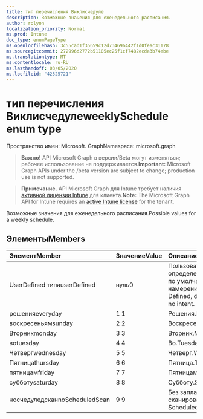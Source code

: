 ```yaml
---
title: тип перечисления Виклисчедуле
description: Возможные значения для еженедельного расписания.
author: rolyon
localization_priority: Normal
ms.prod: Intune
doc_type: enumPageType
ms.openlocfilehash: 3c55cad1f35659c12d734696442f1d0feac31178
ms.sourcegitcommit: 272996d2772b51105ec25f1cf7482ecda3b74ebe
ms.translationtype: MT
ms.contentlocale: ru-RU
ms.lasthandoff: 03/05/2020
ms.locfileid: "42525721"
---
```

# <a name="weeklyschedule-enum-type"></a><span data-ttu-id="5ea11-103">тип перечисления Виклисчедуле</span><span class="sxs-lookup"><span data-stu-id="5ea11-103">weeklySchedule enum type</span></span>

<span data-ttu-id="5ea11-104">Пространство имен: Microsoft. Graph</span><span class="sxs-lookup"><span data-stu-id="5ea11-104">Namespace: microsoft.graph</span></span>

> <span data-ttu-id="5ea11-105">**Важно!** API Microsoft Graph в версии/Beta могут изменяться; рабочее использование не поддерживается.</span><span class="sxs-lookup"><span data-stu-id="5ea11-105">**Important:** Microsoft Graph APIs under the /beta version are subject to change; production use is not supported.</span></span>

> <span data-ttu-id="5ea11-106">**Примечание.** API Microsoft Graph для Intune требует наличия [активной лицензии Intune](https://go.microsoft.com/fwlink/?linkid=839381) для клиента.</span><span class="sxs-lookup"><span data-stu-id="5ea11-106">**Note:** The Microsoft Graph API for Intune requires an [active Intune license](https://go.microsoft.com/fwlink/?linkid=839381) for the tenant.</span></span>

<span data-ttu-id="5ea11-107">Возможные значения для еженедельного расписания.</span><span class="sxs-lookup"><span data-stu-id="5ea11-107">Possible values for a weekly schedule.</span></span>

## <a name="members"></a><span data-ttu-id="5ea11-108">Элементы</span><span class="sxs-lookup"><span data-stu-id="5ea11-108">Members</span></span>
|<span data-ttu-id="5ea11-109">Элемент</span><span class="sxs-lookup"><span data-stu-id="5ea11-109">Member</span></span>|<span data-ttu-id="5ea11-110">Значение</span><span class="sxs-lookup"><span data-stu-id="5ea11-110">Value</span></span>|<span data-ttu-id="5ea11-111">Описание</span><span class="sxs-lookup"><span data-stu-id="5ea11-111">Description</span></span>|
|:---|:---|:---|
|<span data-ttu-id="5ea11-112">UserDefined типа</span><span class="sxs-lookup"><span data-stu-id="5ea11-112">userDefined</span></span>|<span data-ttu-id="5ea11-113">нуль</span><span class="sxs-lookup"><span data-stu-id="5ea11-113">0</span></span>|<span data-ttu-id="5ea11-114">Пользователь определен, значение по умолчанию, без намерения.</span><span class="sxs-lookup"><span data-stu-id="5ea11-114">User Defined, default value, no intent.</span></span>|
|<span data-ttu-id="5ea11-115">решения</span><span class="sxs-lookup"><span data-stu-id="5ea11-115">everyday</span></span>|<span data-ttu-id="5ea11-116">1 </span><span class="sxs-lookup"><span data-stu-id="5ea11-116">1</span></span>|<span data-ttu-id="5ea11-117">Решения.</span><span class="sxs-lookup"><span data-stu-id="5ea11-117">Everyday.</span></span>|
|<span data-ttu-id="5ea11-118">воскресеньям</span><span class="sxs-lookup"><span data-stu-id="5ea11-118">sunday</span></span>|<span data-ttu-id="5ea11-119">2 </span><span class="sxs-lookup"><span data-stu-id="5ea11-119">2</span></span>|<span data-ttu-id="5ea11-120">Воскресеньям.</span><span class="sxs-lookup"><span data-stu-id="5ea11-120">Sunday.</span></span>|
|<span data-ttu-id="5ea11-121">Вторник</span><span class="sxs-lookup"><span data-stu-id="5ea11-121">monday</span></span>|<span data-ttu-id="5ea11-122">3 </span><span class="sxs-lookup"><span data-stu-id="5ea11-122">3</span></span>|<span data-ttu-id="5ea11-123">Вторник.</span><span class="sxs-lookup"><span data-stu-id="5ea11-123">Monday.</span></span>|
|<span data-ttu-id="5ea11-124">во</span><span class="sxs-lookup"><span data-stu-id="5ea11-124">tuesday</span></span>|<span data-ttu-id="5ea11-125">4 </span><span class="sxs-lookup"><span data-stu-id="5ea11-125">4</span></span>|<span data-ttu-id="5ea11-126">Во.</span><span class="sxs-lookup"><span data-stu-id="5ea11-126">Tuesday.</span></span>|
|<span data-ttu-id="5ea11-127">Четверг</span><span class="sxs-lookup"><span data-stu-id="5ea11-127">wednesday</span></span>|<span data-ttu-id="5ea11-128">5 </span><span class="sxs-lookup"><span data-stu-id="5ea11-128">5</span></span>|<span data-ttu-id="5ea11-129">Четверг.</span><span class="sxs-lookup"><span data-stu-id="5ea11-129">Wednesday.</span></span>|
|<span data-ttu-id="5ea11-130">Пятница</span><span class="sxs-lookup"><span data-stu-id="5ea11-130">thursday</span></span>|<span data-ttu-id="5ea11-131">6 </span><span class="sxs-lookup"><span data-stu-id="5ea11-131">6</span></span>|<span data-ttu-id="5ea11-132">Пятница.</span><span class="sxs-lookup"><span data-stu-id="5ea11-132">Thursday.</span></span>|
|<span data-ttu-id="5ea11-133">пятницам</span><span class="sxs-lookup"><span data-stu-id="5ea11-133">friday</span></span>|<span data-ttu-id="5ea11-134">7 </span><span class="sxs-lookup"><span data-stu-id="5ea11-134">7</span></span>|<span data-ttu-id="5ea11-135">Пятницам.</span><span class="sxs-lookup"><span data-stu-id="5ea11-135">Friday.</span></span>|
|<span data-ttu-id="5ea11-136">субботу</span><span class="sxs-lookup"><span data-stu-id="5ea11-136">saturday</span></span>|<span data-ttu-id="5ea11-137">8 </span><span class="sxs-lookup"><span data-stu-id="5ea11-137">8</span></span>|<span data-ttu-id="5ea11-138">Субботу.</span><span class="sxs-lookup"><span data-stu-id="5ea11-138">Saturday.</span></span>|
|<span data-ttu-id="5ea11-139">носчедуледскан</span><span class="sxs-lookup"><span data-stu-id="5ea11-139">noScheduledScan</span></span>|<span data-ttu-id="5ea11-140">9 </span><span class="sxs-lookup"><span data-stu-id="5ea11-140">9</span></span>|<span data-ttu-id="5ea11-141">Без запланированного сканирования</span><span class="sxs-lookup"><span data-stu-id="5ea11-141">No Scheduled Scan</span></span>|



